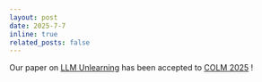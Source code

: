 ```yaml
---
layout: post
date: 2025-7-7 
inline: true
related_posts: false
---
```


Our paper on [LLM Unlearning](https://arxiv.org/abs/2508.06595) has been accepted to [COLM 2025](https://colmweb.org/) !
